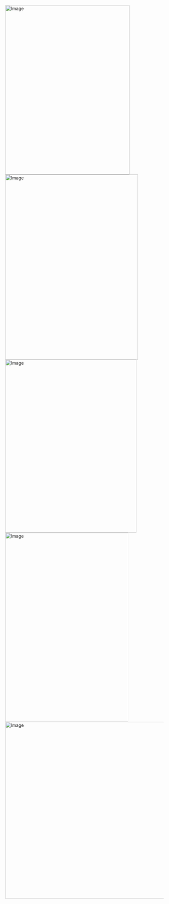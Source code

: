 <img width="395" height="538" alt="Image" src="https://github.com/user-attachments/assets/7a8f149d-5d98-413e-9065-5c69525c5462" />
<img width="422" height="588" alt="Image" src="https://github.com/user-attachments/assets/f97222a4-1998-4362-9f79-450dffce69df" />
<img width="417" height="550" alt="Image" src="https://github.com/user-attachments/assets/45b870cd-1639-4be4-b50a-17592179623d" />
<img width="391" height="601" alt="Image" src="https://github.com/user-attachments/assets/ebd749ca-5131-4d1e-b55a-aa9a47fb15bf" />
<img width="993" height="562" alt="Image" src="https://github.com/user-attachments/assets/972a95ee-0e1c-4a2b-b171-2c687e03395d" />
